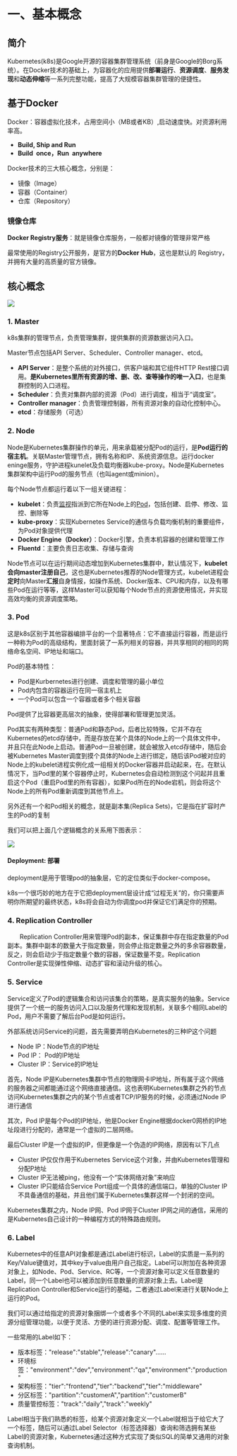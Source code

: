 # 一、基本概念

## 简介

Kubernetes(k8s)是Google开源的容器集群管理系统（前身是Google的Borg系统）。在Docker技术的基础上，为容器化的应用提供**部署运行**、**资源调度**、**服务发现**和**动态伸缩**等一系列完整功能，提高了大规模容器集群管理的便捷性。

## 基于Docker

Docker：容器虚拟化技术，占用空间小（MB或者KB）,启动速度快。对资源利用率高。

- **Build, Ship and Run**
- **Build once，Run anywhere**

Docker技术的三大核心概念，分别是：

- 镜像（Image）
- 容器（Container）
- 仓库（Repository）

### 镜像仓库

**Docker Registry服务**：就是镜像仓库服务，一般都对镜像的管理非常严格

最常使用的Registry公开服务，是官方的**Docker Hub**，这也是默认的 Registry，并拥有大量的高质量的官方镜像。

## 核心概念

![](https://wendy-image.oss-cn-shanghai.aliyuncs.com/19-06-19/1560925717596.png)

### 1. Master

k8s集群的管理节点，负责管理集群，提供集群的资源数据访问入口。

Master节点包括API Server、Scheduler、Controller manager、etcd。

- **API Server**：是整个系统的对外接口，供客户端和其它组件HTTP Rest接口调用。**是Kubernetes里所有资源的增、删、改、查等操作的唯一入口**，也是集群控制的入口进程。
- **Scheduler**：负责对集群内部的资源（Pod）进行调度，相当于“调度室”。
- **Controller manager**：负责管理控制器，所有资源对象的自动化控制中心。
- **etcd**：存储服务（可选）

### 2. Node

Node是Kubernetes集群操作的单元，用来承载被分配Pod的运行，是**Pod运行的宿主机**。关联Master管理节点，拥有名称和IP、系统资源信息。运行docker eninge服务，守护进程kunelet及负载均衡器kube-proxy。Node是Kubernetes集群架构中运行Pod的服务节点（也叫agent或minion）。

每个Node节点都运行着以下一组关键进程：

- **kubelet**：负责<u>监视</u>指派到它所在Node上的<u>Pod</u>，包括创建、启停、修改、监控、删除等
- **kube-proxy**：实现Kubernetes Service的通信与负载均衡机制的重要组件，为Pod对象提供代理
- **Docker Engine（Docker）**：Docker引擎，负责本机容器的创建和管理工作
- **Fluentd**：主要负责日志收集、存储与查询

Node节点可以在运行期间动态增加到Kubernetes集群中，默认情况下，**kubelet会向master注册自己**，这也是Kubernetes推荐的Node管理方式，kubelet进程会**定时**向Master**汇报**自身情报，如操作系统、Docker版本、CPU和内存，以及有哪些Pod在运行等等，这样Master可以获知每个Node节点的资源使用情况，并实现高效均衡的资源调度策略。

### 3. Pod

这是k8s区别于其他容器编排平台的一个显著特点：它不直接运行容器，而是运行一种称为Pod的高级结构，里面封装了一系列相关的容器，并共享相同的相同的网络命名空间、IP地址和端口。

Pod的基本特性：

- Pod是Kurbernetes进行创建、调度和管理的最小单位
- Pod内包含的容器运行在同一宿主机上
- 一个Pod可以包含一个容器或者多个相关容器

Pod提供了比容器更高层次的抽象，使得部署和管理更加灵活。

Pod其实有两种类型：普通Pod和静态Pod，后者比较特殊，它并不存在Kubernetes的etcd存储中，而是存放在某个具体的Node上的一个具体文件中，并且只在此Node上启动。普通Pod一旦被创建，就会被放入etcd存储中，随后会被Kubernetes Master调度到摸个具体的Node上进行绑定，随后该Pod被对应的Node上的kubelet进程实例化成一组相关的Docker容器并启动起来，在。在默认情况下，当Pod里的某个容器停止时，Kubernetes会自动检测到这个问起并且重启这个Pod（重启Pod里的所有容器），如果Pod所在的Node宕机，则会将这个Node上的所有Pod重新调度到其他节点上。

另外还有一个和Pod相关的概念，就是副本集(Replica Sets)，它是指在扩容时产生的Pod的复制

我们可以把上面几个逻辑概念的关系用下图表示：

![](https://wendy-image.oss-cn-shanghai.aliyuncs.com/19-06-19/1560925994191.png)

#### Deployment: 部署

deployment是用于管理pod的抽象层，它的定位类似于docker-compose。

k8s一个很巧妙的地方在于它把deployment层设计成“过程无关”的，你只需要声明你所期望的最终状态，k8s将会自动为你调度pod并保证它们满足你的预期。



### 4. Replication Controller

　　Replication Controller用来管理Pod的副本，保证集群中存在指定数量的Pod副本。集群中副本的数量大于指定数量，则会停止指定数量之外的多余容器数量，反之，则会启动少于指定数量个数的容器，保证数量不变。Replication Controller是实现弹性伸缩、动态扩容和滚动升级的核心。

### 5. Service

Service定义了Pod的逻辑集合和访问该集合的策略，是真实服务的抽象。Service提供了一个统一的服务访问入口以及服务代理和发现机制，关联多个相同Label的Pod，用户不需要了解后台Pod是如何运行。

外部系统访问Service的问题，首先需要弄明白Kubernetes的三种IP这个问题

- Node IP：Node节点的IP地址
- Pod IP： Pod的IP地址
- Cluster IP：Service的IP地址

首先，Node IP是Kubernetes集群中节点的物理网卡IP地址，所有属于这个网络的服务器之间都能通过这个网络直接通信。这也表明Kubernetes集群之外的节点访问Kubernetes集群之内的某个节点或者TCP/IP服务的时候，必须通过Node IP进行通信

其次，Pod IP是每个Pod的IP地址，他是Docker Engine根据docker0网桥的IP地址段进行分配的，通常是一个虚拟的二层网络。

最后Cluster IP是一个虚拟的IP，但更像是一个伪造的IP网络，原因有以下几点

- Cluster IP仅仅作用于Kubernetes Service这个对象，并由Kubernetes管理和分配P地址
- Cluster IP无法被ping，他没有一个“实体网络对象”来响应
- Cluster IP只能结合Service Port组成一个具体的通信端口，单独的Cluster IP不具备通信的基础，并且他们属于Kubernetes集群这样一个封闭的空间。

Kubernetes集群之内，Node IP网、Pod IP网于Cluster IP网之间的通信，采用的是Kubernetes自己设计的一种编程方式的特殊路由规则。

### 6. Label

Kubernetes中的任意API对象都是通过Label进行标识，Label的实质是一系列的Key/Value键值对，其中key于value由用户自己指定。Label可以附加在各种资源对象上，如Node、Pod、Service、RC等，一个资源对象可以定义任意数量的Label，同一个Label也可以被添加到任意数量的资源对象上去。Label是Replication Controller和Service运行的基础，二者通过Label来进行关联Node上运行的Pod。

我们可以通过给指定的资源对象捆绑一个或者多个不同的Label来实现多维度的资源分组管理功能，以便于灵活、方便的进行资源分配、调度、配置等管理工作。

一些常用的Label如下：

- 版本标签："release":"stable","release":"canary"......
- 环境标签："environment":"dev","environment":"qa","environment":"production"
- 架构标签："tier":"frontend","tier":"backend","tier":"middleware"
- 分区标签："partition":"customerA","partition":"customerB"
- 质量管控标签："track":"daily","track":"weekly"

Label相当于我们熟悉的标签，给某个资源对象定义一个Label就相当于给它大了一个标签，随后可以通过Label Selector（标签选择器）查询和筛选拥有某些Label的资源对象，Kubernetes通过这种方式实现了类似SQL的简单又通用的对象查询机制。


